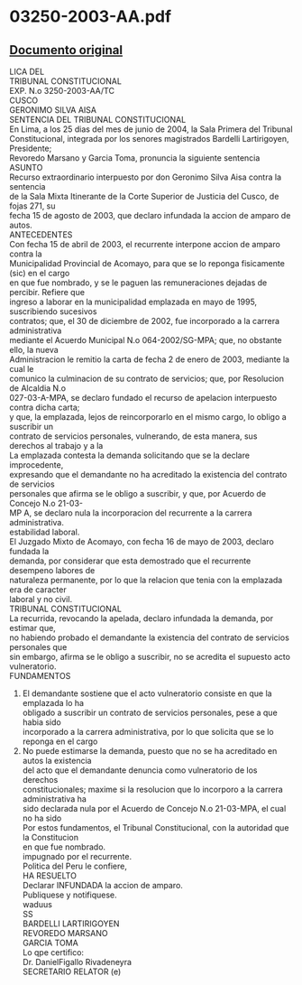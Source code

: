 
03250-2003-AA.pdf
=================
  
[Documento original](https://tc.gob.pe/jurisprudencia/2004/03250-2003-AA.pdf)  
---  
LICA DEL  
TRIBUNAL CONSTITUCIONAL  
EXP. N.o 3250-2003-AA/TC  
CUSCO  
GERONIMO SILVA AISA  
SENTENCIA DEL TRIBUNAL CONSTITUCIONAL  
En Lima, a los 25 dias del mes de junio de 2004, la Sala Primera del Tribunal  
Constitucional, integrada por los senores magistrados Bardelli Lartirigoyen, Presidente;  
Revoredo Marsano y Garcia Toma, pronuncia la siguiente sentencia  
ASUNTO  
Recurso extraordinario interpuesto por don Geronimo Silva Aisa contra la sentencia  
de la Sala Mixta Itinerante de la Corte Superior de Justicia del Cusco, de fojas 271, su  
fecha 15 de agosto de 2003, que declaro infundada la accion de amparo de autos.  
ANTECEDENTES  
Con fecha 15 de abril de 2003, el recurrente interpone accion de amparo contra la  
Municipalidad Provincial de Acomayo, para que se lo reponga fisicamente (sic) en el cargo  
en que fue nombrado, y se le paguen las remuneraciones dejadas de percibir. Refiere que  
ingreso a laborar en la municipalidad emplazada en mayo de 1995, suscribiendo sucesivos  
contratos; que, el 30 de diciembre de 2002, fue incorporado a la carrera administrativa  
mediante el Acuerdo Municipal N.o 064-2002/SG-MPA; que, no obstante ello, la nueva  
Administracion le remitio la carta de fecha 2 de enero de 2003, mediante la cual le  
comunico la culminacion de su contrato de servicios; que, por Resolucion de Alcaldia N.o  
027-03-A-MPA, se declaro fundado el recurso de apelacion interpuesto contra dicha carta;  
y que, la emplazada, lejos de reincorporarlo en el mismo cargo, lo obligo a suscribir un  
contrato de servicios personales, vulnerando, de esta manera, sus derechos al trabajo y a la  
La emplazada contesta la demanda solicitando que se la declare improcedente,  
expresando que el demandante no ha acreditado la existencia del contrato de servicios  
personales que afirma se le obligo a suscribir, y que, por Acuerdo de Concejo N.o 21-03-  
MP A, se declaro nula la incorporacion del recurrente a la carrera administrativa.  
estabilidad laboral.  
El Juzgado Mixto de Acomayo, con fecha 16 de mayo de 2003, declaro fundada la  
demanda, por considerar que esta demostrado que el recurrente desempeno labores de  
naturaleza permanente, por lo que la relacion que tenia con la emplazada era de caracter  
laboral y no civil.  
TRIBUNAL CONSTITUCIONAL  
La recurrida, revocando la apelada, declaro infundada la demanda, por estimar que,  
no habiendo probado el demandante la existencia del contrato de servicios personales que  
sin embargo, afirma se le obligo a suscribir, no se acredita el supuesto acto vulneratorio.  
FUNDAMENTOS  
1. El demandante sostiene que el acto vulneratorio consiste en que la emplazada lo ha  
obligado a suscribir un contrato de servicios personales, pese a que habia sido  
incorporado a la carrera administrativa, por lo que solicita que se lo reponga en el cargo  
2. No puede estimarse la demanda, puesto que no se ha acreditado en autos la existencia  
del acto que el demandante denuncia como vulneratorio de los derechos  
constitucionales; maxime si la resolucion que lo incorporo a la carrera administrativa ha  
sido declarada nula por el Acuerdo de Concejo N.o 21-03-MPA, el cual no ha sido  
Por estos fundamentos, el Tribunal Constitucional, con la autoridad que la Constitucion  
en que fue nombrado.  
impugnado por el recurrente.  
Politica del Peru le confiere,  
HA RESUELTO  
Declarar INFUNDADA la accion de amparo.  
Publiquese y notifiquese.  
waduus  
SS  
BARDELLI LARTIRIGOYEN  
REVOREDO MARSANO  
GARCIA TOMA  
Lo qpe certifico:  
Dr. DanielFigallo Rivadeneyra  
SECRETARIO RELATOR (e)